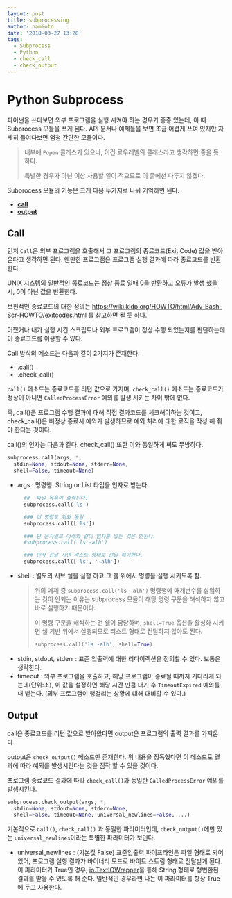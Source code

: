 ```yaml
---
layout: post
title: subprocessing
author: namioto
date: '2018-03-27 13:28'
tags:
  - Subprocess
  - Python
  - check_call
  - check_output
---
```


# Python Subprocess
파이썬을 쓰다보면 외부 프로그램을 실행 시켜야 하는 경우가 종종 있는데, 이 때 Subprocess 모듈을 쓰게 된다. API 문서나 예제들을 보면 조금 어렵게 쓰여 있지만 자세히 들여다보면 엄청 간단한 모듈이다.

> 내부에 `Popen` 클래스가 있으나, 이건 로우레벨의 클래스라고 생각하면 좋을 듯 하다.
>
> 특별한 경우가 아닌 이상 사용할 일이 적으므로 이 글에선 다루지 않겠다.

Subprocess 모듈의 기능은 크게 다음 두가지로 나눠 기억하면 된다.
- [**call**](#call)
- [**output**](#output)


 ## Call<a name='call'></a>
먼저 `Call`은 외부 프로그램을 호출해서 그 프로그램의 종료코드(Exit Code) 값을 받아온다고 생각하면 된다.
왠만한 프로그램은 프로그램 실행 결과에 따라 종료코드를 반환한다.

UNIX 시스템의 일반적인 종료코드는 정상 종료 일때 0을 반환하고 오류가 발생 했을 시, 0이 아닌 값을 반환한다.

보편적인 종료코드의 대한 정의는 https://wiki.kldp.org/HOWTO/html/Adv-Bash-Scr-HOWTO/exitcodes.html 를 참고하면 될 듯 하다.

어쨌거나 내가 실행 시킨 스크립트나 외부 프로그램이 정상 수행 되었는지를 판단하는데 이 종료코드를 이용할 수 있다.

Call 방식의 메소드는 다음과 같이 2가지가 존재한다.
- .call()
- .check_call()

`call()` 메소드는 종료코드를 리턴 값으로 가지며, `check_call()` 메소드는 종료코드가 정상이 아니면 `CalledProcessError` 예외를 발생 시키는 차이 밖에 없다.

즉, call()은 프로그램 수행 결과에 대해 직접 결과코드를 체크해야하는 것이고, check_call()은 비정상 종료시 예외가 발생하므로 예외 처리에 대한 로직을 작성 해 줘야 한다는 것이다.

call()의 인자는 다음과 같다. check_call() 또한 이와 동일하게 써도 무방하다.

```python
subprocess.call(args, *,
  stdin=None, stdout=None, stderr=None,
  shell=False, timeout=None)
```

- args : 명령행. String or List 타입을 인자로 받는다.
  ```python
    ##  파일 목록이 출력된다.
    subprocess.call('ls')

    ### 이 명령도 위와 동일
    subprocess.call(['ls'])

    ### 단 문자열로 아래와 같이 인자를 넣는 것은 안된다.
    #subprocess.call('ls -alh')

    ### 인자 전달 시엔 리스트 형태로 전달 해야한다.
    subprocess.call(['ls', '-alh'])
  ```
- shell : 별도의 서브 쉘을 실행 하고 그 쉘 위에서 명령을 실행 시키도록 함.
  > 위의 예제 중 `subprocess.call('ls -alh')` 명령행에 매개변수를 삽입하는 것이 안되는 이유는 subprocess 모듈이 해당 명령 구문을 해석하지 않고 바로 실행하기 때문이다.
  >
  > 이 명령 구문을 해석하는 건 쉘이 담당하며, `shell=True` 옵션을 활성화 시키면 쉘 기반 위에서 실행되므로 리스트 형태로 전달하지 않아도 된다.
  > ```python
  > subprocess.call('ls -alh', shell=True)
  > ```
- stdin, stdout, stderr : 표준 입출력에 대한 리다이렉션을 정의할 수 있다. 보통은 생략한다.
- timeout : 외부 프로그램을 호출하고, 해당 프로그램이 종료될 때까지 기다리게 되는데(단위:초), 이 값을 설정하면 해당 시간 만큼 대기 후 `TimeoutExpired` 예외를 내 뱉는다. (외부 프로그램이 행걸리는 상황에 대해 대비할 수 있다.)

## Output<a name='output'></a>
call은 종료코드를 리턴 값으로 받아왔다면 output은 프로그램의 출력 결과를 가져온다.

output은 `check_output()` 메소드만 존재한다.
위 내용을 정독했다면 이 메소드도 결과에 따라 예외를 발생시킨다는 것을 짐작 할 수 있을 것이다.

프로그램 종료코드 결과에 따라 `check_call()`과 동일한 `CalledProcessError` 예외를 발생시킨다.


```python
subprocess.check_output(args, *,
  stdin=None, stdout=None, stderr=None,
  shell=False, timeout=None, universal_newlines=False, ...)
```
기본적으로 `call()`, `check_call()` 과 동일한 파라미터인데, `check_output()`에만 있는 `universal_newlines`이라는 특별한 파라미터가 보인다.
- universal_newlines : (기본값 False) 표준입출력 파이프라인은 파일 형태로 되어있어, 프로그램 실행 결과가 바이너리 모드로 바이트 스트림 형태로 전달받게 된다. 이 파라미터가 True인 경우, [io.TextIOWrapper](https://docs.python.org/3/library/io.html#io.TextIOWrapper)을 통해 String 형태로 형변환된 결과를 받을 수 있도록 해 준다. 일반적인 경우라면 나는 이 파라미터를 항상 True에 두고 사용한다.
